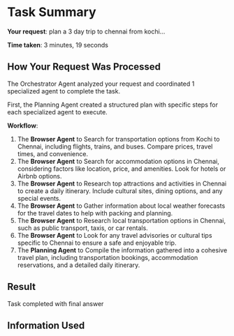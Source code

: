 # Task Summary

**Your request**: plan a 3 day trip to chennai from kochi...

**Time taken**: 3 minutes, 19 seconds

## How Your Request Was Processed

The Orchestrator Agent analyzed your request and coordinated 1 specialized agent to complete the task.

First, the Planning Agent created a structured plan with specific steps for each specialized agent to execute.

**Workflow**:

1. The **Browser Agent** to Search for transportation options from Kochi to Chennai, including flights, trains, and buses. Compare prices, travel times, and convenience.
2. The **Browser Agent** to Search for accommodation options in Chennai, considering factors like location, price, and amenities. Look for hotels or Airbnb options.
3. The **Browser Agent** to Research top attractions and activities in Chennai to create a daily itinerary. Include cultural sites, dining options, and any special events.
4. The **Browser Agent** to Gather information about local weather forecasts for the travel dates to help with packing and planning.
5. The **Browser Agent** to Research local transportation options in Chennai, such as public transport, taxis, or car rentals.
6. The **Browser Agent** to Look for any travel advisories or cultural tips specific to Chennai to ensure a safe and enjoyable trip.
7. The **Planning Agent** to Compile the information gathered into a cohesive travel plan, including transportation bookings, accommodation reservations, and a detailed daily itinerary.

## Result

Task completed with final answer

## Information Used

